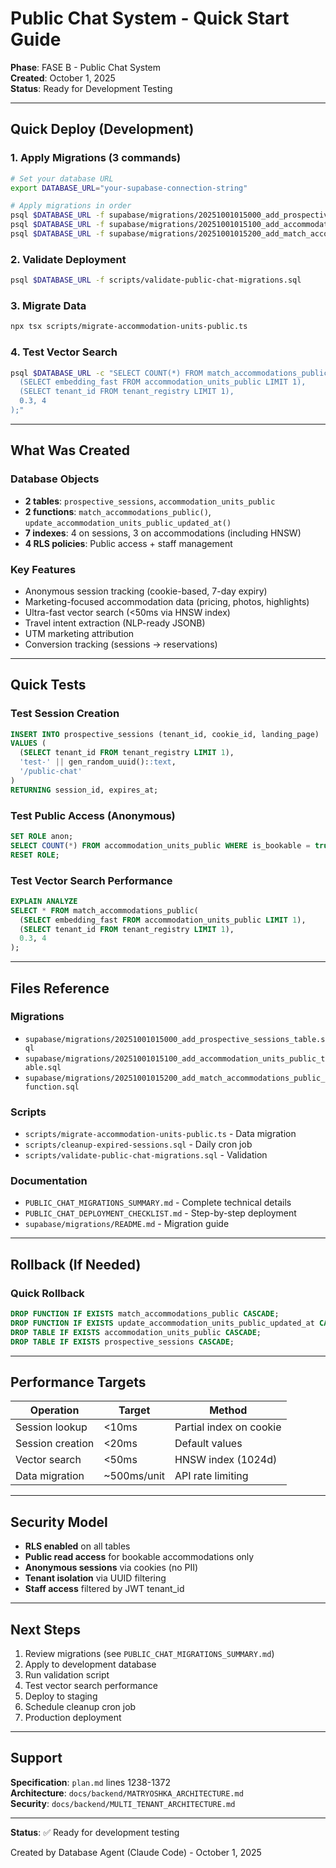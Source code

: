 # Public Chat System - Quick Start Guide

**Phase**: FASE B - Public Chat System  
**Created**: October 1, 2025  
**Status**: Ready for Development Testing

---

## Quick Deploy (Development)

### 1. Apply Migrations (3 commands)
```bash
# Set your database URL
export DATABASE_URL="your-supabase-connection-string"

# Apply migrations in order
psql $DATABASE_URL -f supabase/migrations/20251001015000_add_prospective_sessions_table.sql
psql $DATABASE_URL -f supabase/migrations/20251001015100_add_accommodation_units_public_table.sql
psql $DATABASE_URL -f supabase/migrations/20251001015200_add_match_accommodations_public_function.sql
```

### 2. Validate Deployment
```bash
psql $DATABASE_URL -f scripts/validate-public-chat-migrations.sql
```

### 3. Migrate Data
```bash
npx tsx scripts/migrate-accommodation-units-public.ts
```

### 4. Test Vector Search
```bash
psql $DATABASE_URL -c "SELECT COUNT(*) FROM match_accommodations_public(
  (SELECT embedding_fast FROM accommodation_units_public LIMIT 1),
  (SELECT tenant_id FROM tenant_registry LIMIT 1),
  0.3, 4
);"
```

---

## What Was Created

### Database Objects
- **2 tables**: `prospective_sessions`, `accommodation_units_public`
- **2 functions**: `match_accommodations_public()`, `update_accommodation_units_public_updated_at()`
- **7 indexes**: 4 on sessions, 3 on accommodations (including HNSW)
- **4 RLS policies**: Public access + staff management

### Key Features
- Anonymous session tracking (cookie-based, 7-day expiry)
- Marketing-focused accommodation data (pricing, photos, highlights)
- Ultra-fast vector search (<50ms via HNSW index)
- Travel intent extraction (NLP-ready JSONB)
- UTM marketing attribution
- Conversion tracking (sessions → reservations)

---

## Quick Tests

### Test Session Creation
```sql
INSERT INTO prospective_sessions (tenant_id, cookie_id, landing_page)
VALUES (
  (SELECT tenant_id FROM tenant_registry LIMIT 1),
  'test-' || gen_random_uuid()::text,
  '/public-chat'
)
RETURNING session_id, expires_at;
```

### Test Public Access (Anonymous)
```sql
SET ROLE anon;
SELECT COUNT(*) FROM accommodation_units_public WHERE is_bookable = true;
RESET ROLE;
```

### Test Vector Search Performance
```sql
EXPLAIN ANALYZE
SELECT * FROM match_accommodations_public(
  (SELECT embedding_fast FROM accommodation_units_public LIMIT 1),
  (SELECT tenant_id FROM tenant_registry LIMIT 1),
  0.3, 4
);
```

---

## Files Reference

### Migrations
- `supabase/migrations/20251001015000_add_prospective_sessions_table.sql`
- `supabase/migrations/20251001015100_add_accommodation_units_public_table.sql`
- `supabase/migrations/20251001015200_add_match_accommodations_public_function.sql`

### Scripts
- `scripts/migrate-accommodation-units-public.ts` - Data migration
- `scripts/cleanup-expired-sessions.sql` - Daily cron job
- `scripts/validate-public-chat-migrations.sql` - Validation

### Documentation
- `PUBLIC_CHAT_MIGRATIONS_SUMMARY.md` - Complete technical details
- `PUBLIC_CHAT_DEPLOYMENT_CHECKLIST.md` - Step-by-step deployment
- `supabase/migrations/README.md` - Migration guide

---

## Rollback (If Needed)

### Quick Rollback
```sql
DROP FUNCTION IF EXISTS match_accommodations_public CASCADE;
DROP FUNCTION IF EXISTS update_accommodation_units_public_updated_at CASCADE;
DROP TABLE IF EXISTS accommodation_units_public CASCADE;
DROP TABLE IF EXISTS prospective_sessions CASCADE;
```

---

## Performance Targets

| Operation | Target | Method |
|-----------|--------|--------|
| Session lookup | <10ms | Partial index on cookie |
| Session creation | <20ms | Default values |
| Vector search | <50ms | HNSW index (1024d) |
| Data migration | ~500ms/unit | API rate limiting |

---

## Security Model

- **RLS enabled** on all tables
- **Public read access** for bookable accommodations only
- **Anonymous sessions** via cookies (no PII)
- **Tenant isolation** via UUID filtering
- **Staff access** filtered by JWT tenant_id

---

## Next Steps

1. Review migrations (see `PUBLIC_CHAT_MIGRATIONS_SUMMARY.md`)
2. Apply to development database
3. Run validation script
4. Test vector search performance
5. Deploy to staging
6. Schedule cleanup cron job
7. Production deployment

---

## Support

**Specification**: `plan.md` lines 1238-1372  
**Architecture**: `docs/backend/MATRYOSHKA_ARCHITECTURE.md`  
**Security**: `docs/backend/MULTI_TENANT_ARCHITECTURE.md`

---

**Status**: ✅ Ready for development testing

Created by Database Agent (Claude Code) - October 1, 2025
